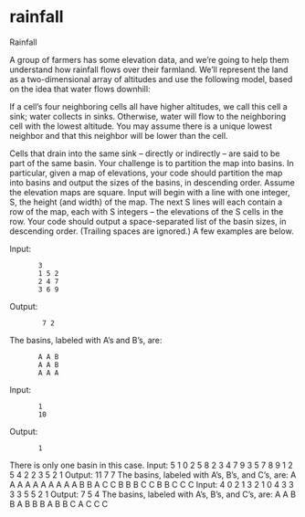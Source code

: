 rainfall
========

Rainfall


A group of farmers has some elevation data, and we’re going to help them understand how rainfall flows over their farmland.
We’ll represent the land as a two-dimensional array of altitudes and use the following model, based on the idea that water flows downhill:

If a cell’s four neighboring cells all have higher altitudes, we call this cell a sink; water collects in sinks.
Otherwise, water will flow to the neighboring cell with the lowest altitude. You may assume there is a unique lowest neighbor and that this neighbor will be lower than the cell.

Cells that drain into the same sink – directly or indirectly – are said to be part of the same basin.
Your challenge is to partition the map into basins. In particular, given a map of elevations, your code should partition the map into basins and output the sizes of the basins, in descending order.
Assume the elevation maps are square. Input will begin with a line with one integer, S, the height (and width) of the map. The next S lines will each contain a row of the map, each with S integers – the elevations of the S cells in the row.
Your code should output a space-separated list of the basin sizes, in descending order. (Trailing spaces are ignored.)
A few examples are below.

Input:

           3
           1 5 2
           2 4 7
           3 6 9
Output:

            7 2
            
The basins, labeled with A’s and B’s, are:

           A A B
           A A B
           A A A
Input:

           1
           10
Output:

           1
           
There is only one basin in this case.
Input:
           5
           1 0 2 5 8
           2 3 4 7 9
           3 5 7 8 9
           1 2 5 4 2
           2 3 5 2 1
Output:
           11 7 7
The basins, labeled with A’s, B’s, and C’s, are:
           A A A A A
           A A A A A
           B B A C C
           B B B C C
           B B C C C
Input:
           4
           0 2 1 3
           2 1 0 4
           3 3 3 3
           5 5 2 1
Output:
           7 5 4
The basins, labeled with A’s, B’s, and C’s, are:
           A A B B
           A B B B
           A B B C
           A C C C

